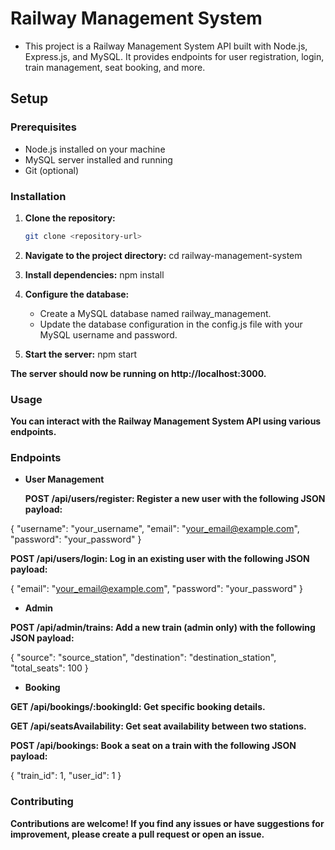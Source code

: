 # Railway Management System

- This project is a Railway Management System API built with Node.js, Express.js, and MySQL. It provides endpoints for user registration, login, train management, seat booking, and more.

## Setup

### Prerequisites

- Node.js installed on your machine
- MySQL server installed and running
- Git (optional)

### Installation

1. **Clone the repository:**

   ```bash
   git clone <repository-url>

   ```

2. **Navigate to the project directory:**
   cd railway-management-system

3. **Install dependencies:**
   npm install

4. **Configure the database:**

   - Create a MySQL database named railway_management.
   - Update the database configuration in the config.js file with your MySQL username and password.

5. **Start the server:**
   npm start

**The server should now be running on http://localhost:3000.**

### Usage

**You can interact with the Railway Management System API using various endpoints.**

### Endpoints

- **User Management**

  **POST /api/users/register: Register a new user with the following JSON payload:**

{
"username": "your_username",
"email": "your_email@example.com",
"password": "your_password"
}

**POST /api/users/login: Log in an existing user with the following JSON payload:**

{
"email": "your_email@example.com",
"password": "your_password"
}

- **Admin**

**POST /api/admin/trains: Add a new train (admin only) with the following JSON payload:**

{
"source": "source_station",
"destination": "destination_station",
"total_seats": 100
}

- **Booking**

**GET /api/bookings/:bookingId: Get specific booking details.**

**GET /api/seatsAvailability: Get seat availability between two stations.**

**POST /api/bookings: Book a seat on a train with the following JSON payload:**

{
"train_id": 1,
"user_id": 1
}

### Contributing

**Contributions are welcome! If you find any issues or have suggestions for improvement, please create a pull request or open an issue.**
